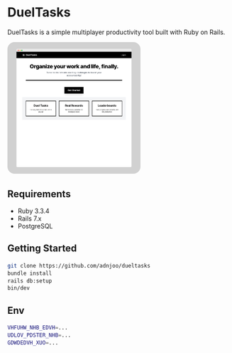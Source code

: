 # DuelTasks

DuelTasks is a simple multiplayer productivity tool built with Ruby on Rails.

<img src='./public/20241022193042.png' width='300' style='border-radius: 1rem'>

## Requirements

- Ruby 3.3.4
- Rails 7.x
- PostgreSQL

## Getting Started
```bash
git clone https://github.com/adnjoo/dueltasks
bundle install
rails db:setup
bin/dev
```

## Env
```bash
VHFUHW_NHB_EDVH=...
UDLOV_PDSTER_NHB=...
GDWDEDVH_XUO=...
```
